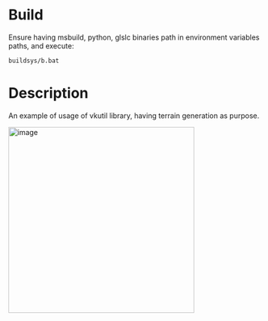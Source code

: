 # Build
Ensure having msbuild, python, glslc binaries path in environment variables paths, and execute:
```bash
buildsys/b.bat
```

# Description
An example of usage of vkutil library, having terrain generation as purpose.

<img width="368" alt="image" src="https://github.com/user-attachments/assets/92568b32-f4cd-4874-8add-f879adc776d7">
